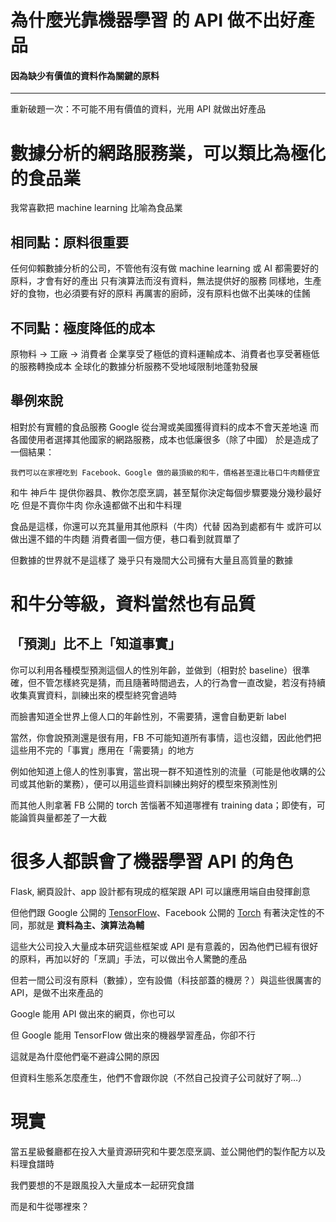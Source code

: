 # 為什麼光靠機器學習 的 API 做不出好產品

#### 因為缺少有價值的資料作為關鍵的原料



---

重新破題一次：不可能不用有價值的資料，光用 API 就做出好產品






# 數據分析的網路服務業，可以類比為極化的食品業
我常喜歡把 machine learning 比喻為食品業
## 相同點：原料很重要
任何仰賴數據分析的公司，不管他有沒有做 machine learning 或 AI
都需要好的原料，才會有好的產出
只有演算法而沒有資料，無法提供好的服務
同樣地，生產好的食物，也必須要有好的原料
再厲害的廚師，沒有原料也做不出美味的佳餚
## 不同點：極度降低的成本
原物料 -> 工廠 -> 消費者
企業享受了極低的資料運輸成本、消費者也享受著極低的服務轉換成本
全球化的數據分析服務不受地域限制地蓬勃發展
## 舉例來說
相對於有實體的食品服務
Google 從台灣或美國獲得資料的成本不會天差地遠
而各國使用者選擇其他國家的網路服務，成本也低廉很多（除了中國）
於是造成了一個結果：

```
我們可以在家裡吃到 Facebook、Google 做的最頂級的和牛，價格甚至還比巷口牛肉麵便宜
```



和牛 神戶牛
提供你器具、教你怎麼烹調，甚至幫你決定每個步驟要幾分幾秒最好吃
但是不賣你牛肉
你永遠都做不出和牛料理


食品是這樣，你還可以充其量用其他原料（牛肉）代替
因為到處都有牛
或許可以做出還不錯的牛肉麵
消費者圖一個方便，巷口看到就買單了


但數據的世界就不是這樣了
幾乎只有幾間大公司擁有大量且高質量的數據


# 和牛分等級，資料當然也有品質

## 「預測」比不上「知道事實」

你可以利用各種模型預測這個人的性別年齡，並做到（相對於 baseline）很準確，但不管怎樣終究是猜，而且隨著時間過去，人的行為會一直改變，若沒有持續收集真實資料，訓練出來的模型終究會過時

而臉書知道全世界上億人口的年齡性別，不需要猜，還會自動更新 label

當然，你會說預測還是很有用，FB 不可能知道所有事情，這也沒錯，因此他們把這些用不完的「事實」應用在「需要猜」的地方

例如他知道上億人的性別事實，當出現一群不知道性別的流量（可能是他收購的公司或其他新的業務），便可以用這些資料訓練出夠好的模型來預測性別

而其他人則拿著 FB 公開的 torch 苦惱著不知道哪裡有 training data；即使有，可能論質與量都差了一大截


# 很多人都誤會了機器學習 API 的角色

Flask, 網頁設計、app 設計都有現成的框架跟 API 可以讓應用端自由發揮創意

但他們跟 Google 公開的 [TensorFlow](https://www.tensorflow.org/)、Facebook 公開的 [Torch](http://torch.ch/) 有著決定性的不同，那就是 **資料為主、演算法為輔**

這些大公司投入大量成本研究這些框架或 API 是有意義的，因為他們已經有很好的原料，再加以好的「烹調」手法，可以做出令人驚艷的產品

但若一間公司沒有原料（數據），空有設備（科技部蓋的機房？）與這些很厲害的 API，是做不出來產品的

Google 能用 API 做出來的網頁，你也可以

但 Google 能用 TensorFlow 做出來的機器學習產品，你卻不行

這就是為什麼他們毫不避諱公開的原因

但資料生態系怎麼產生，他們不會跟你說（不然自己投資子公司就好了啊…）


# 現實

當五星級餐廳都在投入大量資源研究和牛要怎麼烹調、並公開他們的製作配方以及料理食譜時

我們要想的不是跟風投入大量成本一起研究食譜

而是和牛從哪裡來？